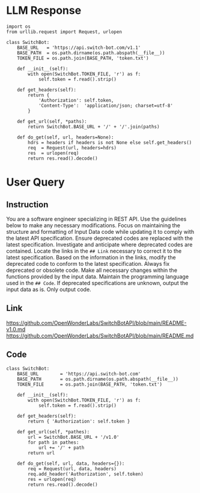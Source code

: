 # LLM Response
```
import os
from urllib.request import Request, urlopen

class SwitchBot:
    BASE_URL   = 'https://api.switch-bot.com/v1.1'
    BASE_PATH  = os.path.dirname(os.path.abspath(__file__))
    TOKEN_FILE = os.path.join(BASE_PATH, 'token.txt')

    def __init__(self):
        with open(SwitchBot.TOKEN_FILE, 'r') as f:
            self.token = f.read().strip()

    def get_headers(self):
        return {
            'Authorization': self.token,
            'Content-Type':  'application/json; charset=utf-8'
        }

    def get_url(self, *paths):
        return SwitchBot.BASE_URL + '/' + '/'.join(paths)

    def do_get(self, url, headers=None):
        hdrs = headers if headers is not None else self.get_headers()
        req  = Request(url, headers=hdrs)
        res  = urlopen(req)
        return res.read().decode()
```

# User Query
## Instruction
You are a software engineer specializing in REST API.
Use the guidelines below to make any necessary modifications.
Focus on maintaining the structure and formatting of Input Data code while updating it to comply with the latest API specification.
Ensure deprecated codes are replaced with the latest specification.
Investigate and anticipate where deprecated codes are contained. Locate the links in the `## Link` necessary to correct it to the latest specification.
Based on the information in the links, modify the deprecated code to conform to the latest specification.
Always fix deprecated or obsolete code. Make all necessary changes within the functions provided by the input data.
Maintain the programming language used in the `## Code`.
If deprecated specifications are unknown, output the input data as is.
Only output code.

## Link
https://github.com/OpenWonderLabs/SwitchBotAPI/blob/main/README-v1.0.md
https://github.com/OpenWonderLabs/SwitchBotAPI/blob/main/README.md

## Code
```
class SwitchBot:
    BASE_URL        = 'https://api.switch-bot.com'
    BASE_PATH       = os.path.dirname(os.path.abspath(__file__))
    TOKEN_FILE      = os.path.join(BASE_PATH, 'token.txt')

    def __init__(self):
        with open(SwitchBot.TOKEN_FILE, 'r') as f:
            self.token = f.read().strip()

    def get_headers(self):
        return { 'Authorization': self.token }

    def get_url(self, *pathes):
        url = SwitchBot.BASE_URL + '/v1.0'
        for path in pathes:
            url += '/' + path
        return url

    def do_get(self, url, data, headers={}):
        req = Request(url, data, headers)
        req.add_header('Authorization', self.token)
        res = urlopen(req)
        return res.read().decode()

```